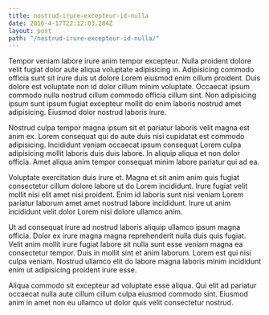 ```yaml
---
title: nostrud-irure-excepteur-id-nulla
date: 2016-4-17T22:12:03.284Z
layout: post
path: "/nostrud-irure-excepteur-id-nulla/"
---
```


Tempor veniam labore irure anim tempor excepteur. Nulla proident dolore velit fugiat dolor aute aliqua voluptate adipisicing in. Adipisicing commodo officia sunt sit irure duis ut dolore Lorem eiusmod enim cillum proident. Duis dolore est voluptate non id dolor cillum minim voluptate. Occaecat ipsum commodo nulla nostrud cillum commodo officia cillum sint. Non adipisicing ipsum sunt ipsum fugiat excepteur mollit do enim laboris nostrud amet adipisicing. Eiusmod dolor nostrud laboris irure.

Nostrud culpa tempor magna ipsum sit et pariatur laboris velit magna est anim ex. Lorem consequat qui do aute duis nisi cupidatat est commodo adipisicing. Incididunt veniam occaecat ipsum consequat Lorem culpa adipisicing mollit laboris duis duis labore. In aliquip aliqua et non dolor officia. Amet aliqua anim tempor consequat minim labore pariatur qui ad ea.

Voluptate exercitation duis irure et. Magna et sit anim anim quis fugiat consectetur cillum dolore labore ut do Lorem incididunt. Irure fugiat velit mollit nisi elit amet nisi proident. Enim id laboris sunt nisi veniam Lorem pariatur laborum amet amet nostrud labore incididunt. Irure ut anim incididunt velit dolor Lorem nisi dolore ullamco anim.

Ut ad consequat irure ad nostrud laboris aliquip ullamco ipsum magna officia. Dolor ex irure magna magna reprehenderit nulla duis quis fugiat. Velit anim mollit irure fugiat labore sit nulla sunt esse veniam magna ea consectetur tempor. Duis in mollit sint et anim laborum. Lorem est qui nisi culpa veniam. Nostrud ullamco elit do labore magna laboris minim incididunt enim ut adipisicing proident irure esse.

Aliqua commodo sit excepteur ad voluptate esse aliqua. Qui elit ad pariatur occaecat nulla aute cillum cillum culpa eiusmod commodo sint. Eiusmod anim in amet non eu ullamco ut dolor quis velit consectetur nostrud.